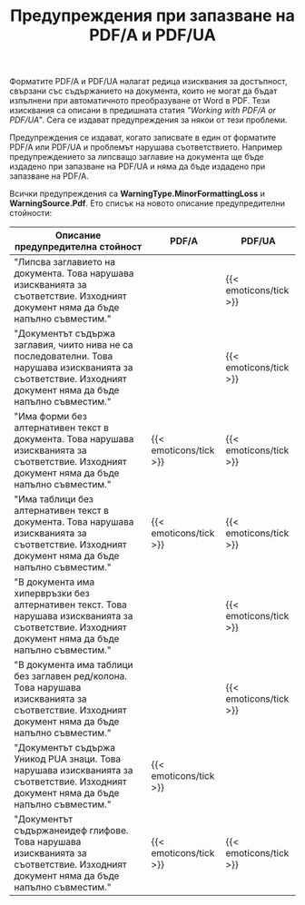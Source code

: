 ﻿---
title: Предупреждения при запазване на PDF/A и PDF/UA
second_title: Aspose.Words за C++
articleTitle: Предупреждения за проблеми с достъпността при запазване на PDF/A и PDF/UA
linktitle: Предупреждения за проблеми с достъпността при запазване на PDF/A и PDF/UA
description: "PDF/A и PDF/UA налагат изисквания за достъпност, свързани със съдържанието на документа. Когато записвате до PDF/A или PDF/UA във C++ и проблемът нарушава съответствието, се издава предупреждение."
type: docs
weight: 39
url: /bg/cpp/warnings-when-saving-to-pdfa-and-pdfua/
timestamp: 2024-01-27-14-07-04
---

Форматите PDF/A и PDF/UA налагат редица изисквания за достъпност, свързани със съдържанието на документа, които не могат да бъдат изпълнени при автоматичното преобразуване от Word в PDF. Тези изисквания са описани в предишната статия *"Working with PDF/A or PDF/UA"*. Сега се издават предупреждения за някои от тези проблеми.

Предупреждения се издават, когато записвате в един от форматите PDF/A или PDF/UA и проблемът нарушава съответствието. Например предупреждението за липсващо заглавие на документа ще бъде издадено при запазване на PDF/UA и няма да бъде издадено при запазване на PDF/A.

Всички предупреждения са **WarningType.MinorFormattingLoss** и **WarningSource.Pdf**. Ето списък на новото описание предупредителни стойности:

| Описание предупредителна стойност | PDF/A | PDF/UA |
| ------------------------------------------------------------ | ---------------------- | ---------------------- |
| "Липсва заглавието на документа. Това нарушава изискванията за съответствие. Изходният документ няма да бъде напълно съвместим." |  | {{< emoticons/tick >}} |
| "Документът съдържа заглавия, чиито нива не са последователни. Това нарушава изискванията за съответствие. Изходният документ няма да бъде напълно съвместим." |  | {{< emoticons/tick >}} |
| "Има форми без алтернативен текст в документа. Това нарушава изискванията за съответствие. Изходният документ няма да бъде напълно съвместим." | {{< emoticons/tick >}} | {{< emoticons/tick >}} |
| "Има таблици без алтернативен текст в документа. Това нарушава изискванията за съответствие. Изходният документ няма да бъде напълно съвместим." | {{< emoticons/tick >}} | {{< emoticons/tick >}} |
| "В документа има хипервръзки без алтернативен текст. Това нарушава изискванията за съответствие. Изходният документ няма да бъде напълно съвместим." |  | {{< emoticons/tick >}} |
| "В документа има таблици без заглавен ред/колона. Това нарушава изискванията за съответствие. Изходният документ няма да бъде напълно съвместим." |  | {{< emoticons/tick >}} |
| "Документът съдържа Уникод PUA знаци. Това нарушава изискванията за съответствие. Изходният документ няма да бъде напълно съвместим." | {{< emoticons/tick >}} |  |
| "Документът съдържанеидеф глифове. Това нарушава изискванията за съответствие. Изходният документ няма да бъде напълно съвместим." | {{< emoticons/tick >}} | {{< emoticons/tick >}} |
